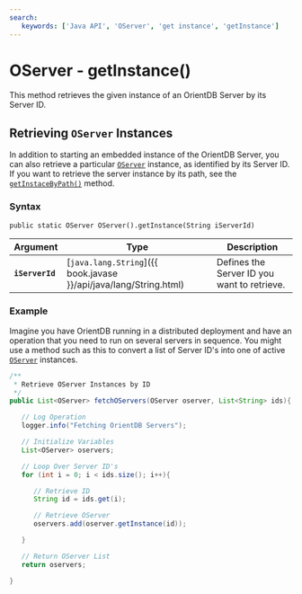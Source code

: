 ```yaml
---
search:
   keywords: ['Java API', 'OServer', 'get instance', 'getInstance']
---
```


# OServer - getInstance()

This method retrieves the given instance of an OrientDB Server by its Server ID.

## Retrieving `OServer` Instances

In addition to starting an embedded instance of the OrientDB Server, you can also retrieve a particular [`OServer`](Java-Ref-OServer.md) instance, as identified by its Server ID.  If you want to retrieve the server instance by its path, see the [`getInstaceByPath()`](Java-Ref-OServer-getInstanceByPath.md) method.

### Syntax

```
public static OServer OServer().getInstance(String iServerId)
```

| Argument | Type | Description |
|---|---|---|
| **`iServerId`** | [`java.lang.String`]({{ book.javase }}/api/java/lang/String.html) | Defines the Server ID you want to retrieve. |

### Example

Imagine you have OrientDB running in a distributed deployment and have an operation that you need to run on several servers in sequence.  You might use a method such as this to convert a list of Server ID's into one of active [`OServer`](Java-Ref-OServer.md) instances.

```java
/**
 * Retrieve OServer Instances by ID
 */
public List<OServer> fetchOServers(OServer oserver, List<String> ids){

   // Log Operation
   logger.info("Fetching OrientDB Servers");

   // Initialize Variables
   List<OServer> oservers;

   // Loop Over Server ID's
   for (int i = 0; i < ids.size(); i++){

      // Retrieve ID
      String id = ids.get(i);

	  // Retrieve OServer
	  oservers.add(oserver.getInstance(id));

   }

   // Return OServer List
   return oservers;

}
```

